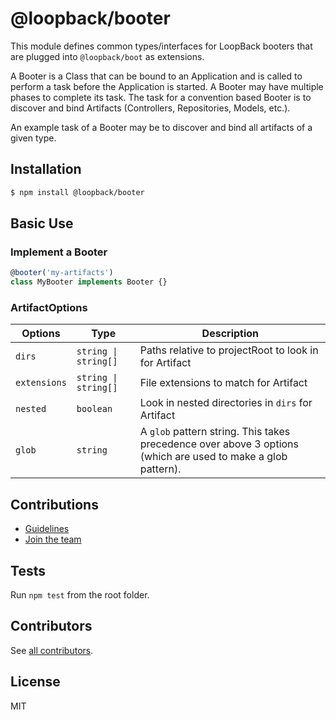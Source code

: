 # @loopback/booter

This module defines common types/interfaces for LoopBack booters that are
plugged into `@loopback/boot` as extensions.

A Booter is a Class that can be bound to an Application and is called to perform
a task before the Application is started. A Booter may have multiple phases to
complete its task. The task for a convention based Booter is to discover and
bind Artifacts (Controllers, Repositories, Models, etc.).

An example task of a Booter may be to discover and bind all artifacts of a given
type.

## Installation

```sh
$ npm install @loopback/booter
```

## Basic Use

### Implement a Booter

```ts
@booter('my-artifacts')
class MyBooter implements Booter {}
```

### ArtifactOptions

| Options      | Type                 | Description                                                                                                  |
| ------------ | -------------------- | ------------------------------------------------------------------------------------------------------------ |
| `dirs`       | `string \| string[]` | Paths relative to projectRoot to look in for Artifact                                                        |
| `extensions` | `string \| string[]` | File extensions to match for Artifact                                                                        |
| `nested`     | `boolean`            | Look in nested directories in `dirs` for Artifact                                                            |
| `glob`       | `string`             | A `glob` pattern string. This takes precedence over above 3 options (which are used to make a glob pattern). |

## Contributions

- [Guidelines](https://github.com/strongloop/loopback-next/blob/master/docs/CONTRIBUTING.md)
- [Join the team](https://github.com/strongloop/loopback-next/issues/110)

## Tests

Run `npm test` from the root folder.

## Contributors

See
[all contributors](https://github.com/strongloop/loopback-next/graphs/contributors).

## License

MIT
